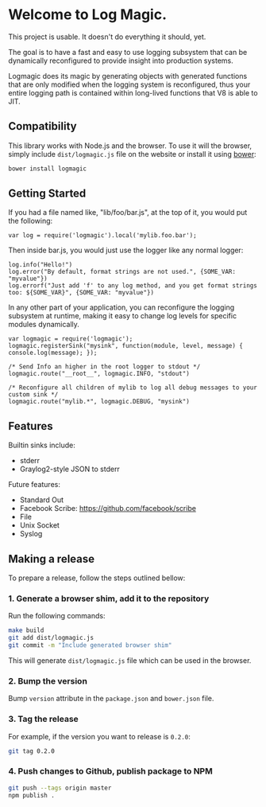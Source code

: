 # Welcome to Log Magic.

This project is usable. It doesn't do everything it should, yet.

The goal is to have a fast and easy to use logging subsystem that can be dynamically
reconfigured to provide insight into production systems.

Logmagic does its magic by generating objects with generated functions that are only modified
when the logging system is reconfigured,  thus your entire logging path is contained within
long-lived functions that V8 is able to JIT.

## Compatibility

This library works with Node.js and the browser. To use it will the browser,
simply include ``dist/logmagic.js`` file on the website or install it using
[bower](http://bower.io/):

```bash
bower install logmagic
```

## Getting Started

If you had a file named like, "lib/foo/bar.js", at the top of it, you would put the following:

    var log = require('logmagic').local('mylib.foo.bar');

Then inside bar.js, you would just use the logger like any normal logger:

    log.info("Hello!")
    log.error("By default, format strings are not used.", {SOME_VAR: "myvalue"})
    log.errorf("Just add 'f' to any log method, and you get format strings too: ${SOME_VAR}", {SOME_VAR: "myvalue"})

In any other part of your application, you can reconfigure the logging subsystem at runtime,
making it easy to change log levels for specific modules dynamically.

    var logmagic = require('logmagic');
    logmagic.registerSink("mysink", function(module, level, message) { console.log(message); });

    /* Send Info an higher in the root logger to stdout */
    logmagic.route("__root__", logmagic.INFO, "stdout")

    /* Reconfigure all children of mylib to log all debug messages to your custom sink */
    logmagic.route("mylib.*", logmagic.DEBUG, "mysink")

## Features

Builtin sinks include:

* stderr
* Graylog2-style JSON to stderr

Future features:

* Standard Out
* Facebook Scribe: https://github.com/facebook/scribe
* File
* Unix Socket
* Syslog

## Making a release

To prepare a release, follow the steps outlined bellow:

### 1. Generate a browser shim, add it to the repository

Run the following commands:

```bash
make build
git add dist/logmagic.js
git commit -m "Include generated browser shim"
```

This will generate ``dist/logmagic.js`` file which can be used in the browser.

### 2. Bump the version

Bump `version` attribute in the `package.json` and `bower.json` file.

### 3. Tag the release

For example, if the version you want to release is `0.2.0`:

```bash
git tag 0.2.0
```

### 4. Push changes to Github, publish package to NPM

```bash
git push --tags origin master
npm publish .
```
